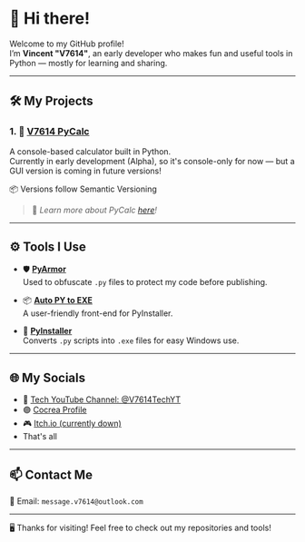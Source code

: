 # 👋 Hi there!

Welcome to my GitHub profile!  
I’m **Vincent "V7614"**, an early developer who makes fun and useful tools in Python — mostly for learning and sharing.

---

## 🛠️ My Projects

### 1. 🔢 [V7614 PyCalc](https://github.com/V7614/V7614-PyCalc)
A console-based calculator built in Python.  
Currently in early development (Alpha), so it's console-only for now — but a GUI version is coming in future versions!

📦 Versions follow Semantic Versioning

> 🧠 *Learn more about PyCalc [here](https://github.com/V7614/V7614-PyCalc)!*

---

## ⚙️ Tools I Use

- 🛡️ [**PyArmor**](https://pyarmor.dashingsoft.com/)  
  Used to obfuscate `.py` files to protect my code before publishing.

- 📦 [**Auto PY to EXE**](https://pypi.org/project/auto-py-to-exe/)  
  A user-friendly front-end for PyInstaller.

- 🧰 [**PyInstaller**](https://pypi.org/project/pyinstaller/)  
  Converts `.py` scripts into `.exe` files for easy Windows use.

---

## 🌐 My Socials

- 🎥 [Tech YouTube Channel: @V7614TechYT](https://youtube.com/@V7614TechYT)  
- 🟣 [Cocrea Profile](https://cocrea.world/@v7614)  
- 🎮 [Itch.io (currently down)](https://v7614.itch.io)
- That's all

---

## 📫 Contact Me

📧 Email: `message.v7614@outlook.com`

---

🖥️ Thanks for visiting! Feel free to check out my repositories and tools!
